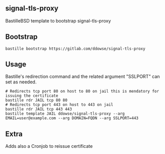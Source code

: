 ## signal-tls-proxy

BastilleBSD template to bootstrap signal-tls-proxy

## Bootstrap

```shell 
bastille bootstrap https://gitlab.com/ddowse/signal-tls-proxy 
```

## Usage

Bastille's redirection command and the related argument "SSLPORT" can set as needed.

```shell
# Redirects tcp port 80 on host to 80 on jail this is mendatory for issuing the certificate 
bastille rdr JAIL tcp 80 80 
# Redirects tcp port 443 on host to 443 on jail
bastille rdr JAIL tcp 443 443 
bastille template JAIL ddowse/signal-tls-proxy --arg EMAIL=user@example.com --arg DOMAIN=FQDN --arg SSLPORT=443
```

## Extra

Adds also a Cronjob to reissue certificate 
